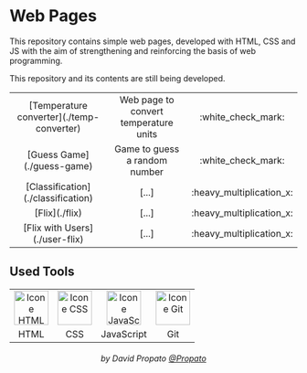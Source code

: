 # Web Pages

This repository contains simple web pages, developed with HTML, CSS and JS with the aim of strengthening and reinforcing the basis of web programming.

This repository and its contents are still being developed.

<table>
    <tr align="center">
         <td>
            [Temperature converter](./temp-converter)
         </td>
         <td>    
            Web page to convert temperature units
         </td>
         <td>
            :white_check_mark:
        </td>
    </tr>
    <tr align="center">
        <td>
            [Guess Game](./guess-game)
        </td>
        <td>    
            Game to guess a random number
        </td>
        <td>
            :white_check_mark:
        </td>
    </tr>
    <tr align="center">
        <td>
            [Classification](./classification)
        </td>
        <td>
            [...]
        </td>
        <td>
            :heavy_multiplication_x:
        </td>
    </tr>
    <tr align="center">
        <td>
            [Flix](./flix)
        </td>
        <td>
            [...]
        </td>
        <td>
            :heavy_multiplication_x:
        </td>
    </tr>
    <tr align="center">
        <td>
            [Flix with Users](./user-flix)
        </td>
        <td>
            [...]
        </td>
        <td>
            :heavy_multiplication_x:
        </td>
    </tr>
</table>

## Used Tools

<table>
    <tr align="center">
         <td>
            <img alt="Icone HTML" title="HTML" height="60" src="">
         </td>
         <td>    
            <img alt="Icone CSS" title="CSS" height="60" src="">
         </td>
         <td>    
            <img alt="Icone JavaScript" title="JavaScript" height="60" src="">
         </td>
         <td>
            <img alt="Icone Git" title="Git" height="60" src="https://user-images.githubusercontent.com/84464307/224510001-3e60f54c-2a0a-4ae9-bee6-f5b10df9ecf1.svg">
         </td>
    </tr>
    <tr align="center">
        <td>
            HTML
        </td>
        <td>    
            CSS
        </td>
        <td>
            JavaScript
        </td>
        <td>
            Git
        </td>
    </tr>
</table>

<h6 align="center">by David Propato <a href="https://github.com/Propato">@Propato</a> </h6>